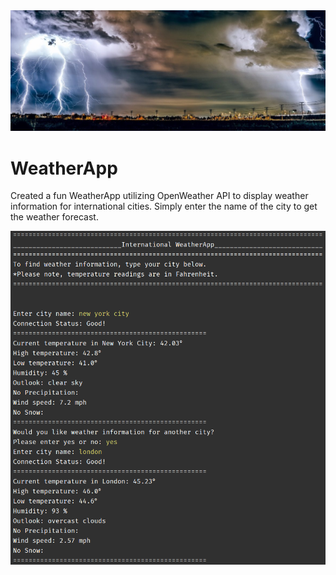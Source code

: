<a href="https://github.com/RenaissanceMan06/WeatherApp/blob/main/app_pic.jpg">
<img src="app_pic.jpg" alt="image"></a>

# WeatherApp

Created a fun WeatherApp utilizing OpenWeather API to display weather information for international cities. Simply enter the name of the city to get the weather forecast. 

<a href="https://github.com/RenaissanceMan06/WeatherApp/blob/main/weather.app_output.png">
<img src="weather.app_output.png" alt="image"></a>
